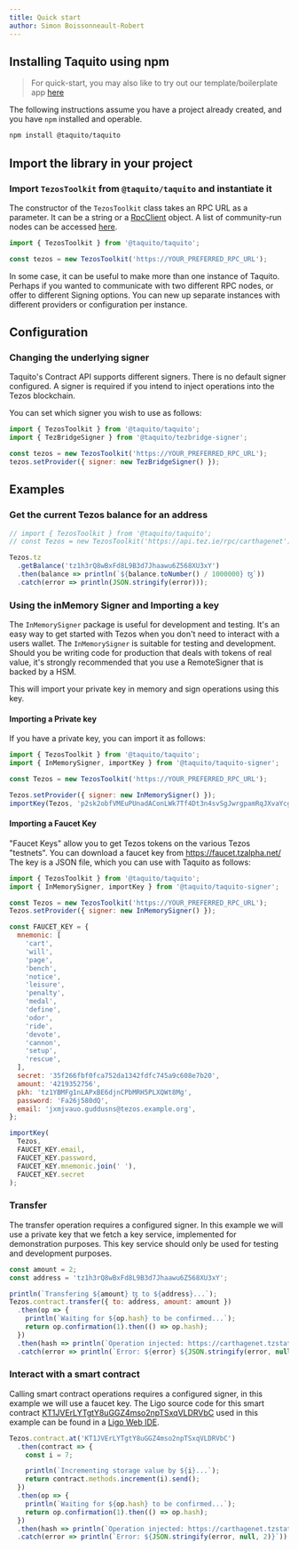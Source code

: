 ```yaml
---
title: Quick start
author: Simon Boissonneault-Robert
---
```


## Installing Taquito using npm

> For quick-start, you may also like to try out our template/boilerplate app [here][boilerplate]

The following instructions assume you have a project already created, and you have `npm` installed and operable.

```bash
npm install @taquito/taquito
```

## Import the library in your project

### Import `TezosToolkit` from `@taquito/taquito` and instantiate it

The constructor of the `TezosToolkit` class takes an RPC URL as a parameter. It can be a string or a [RpcClient](rpc_package.md) object. A list of community-run nodes can be accessed [here](rpc_nodes.md#list-of-community-run-nodes).

```js
import { TezosToolkit } from '@taquito/taquito';

const tezos = new TezosToolkit('https://YOUR_PREFERRED_RPC_URL');
```
In some case, it can be useful to make more than one instance of Taquito. Perhaps if you wanted to communicate with two different RPC nodes, or offer to different Signing options. You can new up separate instances with different providers or configuration per instance.

## Configuration

### Changing the underlying signer

Taquito's Contract API supports different signers. There is no default signer configured. A signer is required if you intend to inject operations into the Tezos blockchain.

You can set which signer you wish to use as follows:

```js
import { TezosToolkit } from '@taquito/taquito';
import { TezBridgeSigner } from '@taquito/tezbridge-signer';

const tezos = new TezosToolkit('https://YOUR_PREFERRED_RPC_URL');
tezos.setProvider({ signer: new TezBridgeSigner() });
```

## Examples

### Get the current Tezos balance for an address

```js live noInline
// import { TezosToolkit } from '@taquito/taquito';
// const Tezos = new TezosToolkit('https://api.tez.ie/rpc/carthagenet');

Tezos.tz
  .getBalance('tz1h3rQ8wBxFd8L9B3d7Jhaawu6Z568XU3xY')
  .then(balance => println(`${balance.toNumber() / 1000000} ꜩ`))
  .catch(error => println(JSON.stringify(error)));
```

### Using the inMemory Signer and Importing a key

The `InMemorySigner` package is useful for development and testing. It's an easy way to get started with Tezos when you don't need to interact with a users wallet. The `InMemorySigner` is suitable for testing and development. Should you be writing code for production that deals with tokens of real value, it's strongly recommended that you use a RemoteSigner that is backed by a HSM.

This will import your private key in memory and sign operations using this key.

#### Importing a Private key

If you have a private key, you can import it as follows:

```js
import { TezosToolkit } from '@taquito/taquito';
import { InMemorySigner, importKey } from '@taquito/taquito-signer';

const Tezos = new TezosToolkit('https://YOUR_PREFERRED_RPC_URL');

Tezos.setProvider({ signer: new InMemorySigner() });
importKey(Tezos, 'p2sk2obfVMEuPUnadAConLWk7Tf4Dt3n4svSgJwrgpamRqJXvaYcg1');
```

#### Importing a Faucet Key

"Faucet Keys" allow you to get Tezos tokens on the various Tezos "testnets". You can download a faucet key from https://faucet.tzalpha.net/
The key is a JSON file, which you can use with Taquito as follows:

```js
import { TezosToolkit } from '@taquito/taquito';
import { InMemorySigner, importKey } from '@taquito/taquito-signer';

const Tezos = new TezosToolkit('https://YOUR_PREFERRED_RPC_URL');
Tezos.setProvider({ signer: new InMemorySigner() });

const FAUCET_KEY = {
  mnemonic: [
    'cart',
    'will',
    'page',
    'bench',
    'notice',
    'leisure',
    'penalty',
    'medal',
    'define',
    'odor',
    'ride',
    'devote',
    'cannon',
    'setup',
    'rescue',
  ],
  secret: '35f266fbf0fca752da1342fdfc745a9c608e7b20',
  amount: '4219352756',
  pkh: 'tz1YBMFg1nLAPxBE6djnCPbMRH5PLXQWt8Mg',
  password: 'Fa26j580dQ',
  email: 'jxmjvauo.guddusns@tezos.example.org',
};

importKey(
  Tezos,
  FAUCET_KEY.email,
  FAUCET_KEY.password,
  FAUCET_KEY.mnemonic.join(' '),
  FAUCET_KEY.secret
);
```

### Transfer

The transfer operation requires a configured signer. In this example we will use a private key that we fetch a key service, implemented for demonstration purposes. This key service should only be used for testing and development purposes.

```js live noInline
const amount = 2;
const address = 'tz1h3rQ8wBxFd8L9B3d7Jhaawu6Z568XU3xY';

println(`Transfering ${amount} ꜩ to ${address}...`);
Tezos.contract.transfer({ to: address, amount: amount })
  .then(op => {
    println(`Waiting for ${op.hash} to be confirmed...`);
    return op.confirmation(1).then(() => op.hash);
  })
  .then(hash => println(`Operation injected: https://carthagenet.tzstats.com/${hash}`))
  .catch(error => println(`Error: ${error} ${JSON.stringify(error, null, 2)}`));
```

### Interact with a smart contract

Calling smart contract operations requires a configured signer, in this example we will use a faucet key. The Ligo source code for this smart contract [KT1JVErLYTgtY8uGGZ4mso2npTSxqVLDRVbC][smart_contract_on_better_call_dev] used in this example can be found in a [Ligo Web IDE][smart_contract_source].

```js live noInline
Tezos.contract.at('KT1JVErLYTgtY8uGGZ4mso2npTSxqVLDRVbC')
  .then(contract => {
    const i = 7;

    println(`Incrementing storage value by ${i}...`);
    return contract.methods.increment(i).send();
  })
  .then(op => {
    println(`Waiting for ${op.hash} to be confirmed...`);
    return op.confirmation(1).then(() => op.hash);
  })
  .then(hash => println(`Operation injected: https://carthagenet.tzstats.com/${hash}`))
  .catch(error => println(`Error: ${JSON.stringify(error, null, 2)}`));
```

[boilerplate]: https://github.com/ecadlabs/taquito-boilerplate
[smart_contract_source]: https://ide.ligolang.org/p/CelcoaDRK5mLFDmr5rSWug
[smart_contract_on_better_call_dev]: https://better-call.dev/carthage/KT1JVErLYTgtY8uGGZ4mso2npTSxqVLDRVbC/operations
